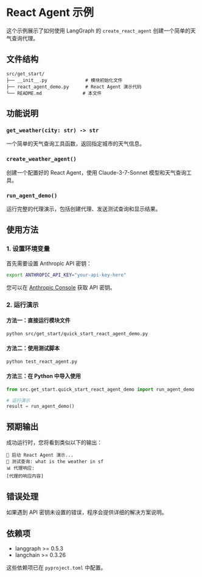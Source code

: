 # React Agent 示例

这个示例展示了如何使用 LangGraph 的 `create_react_agent` 创建一个简单的天气查询代理。

## 文件结构

```
src/get_start/
├── __init__.py              # 模块初始化文件
├── react_agent_demo.py      # React Agent 演示代码
└── README.md               # 本文件
```

## 功能说明

### `get_weather(city: str) -> str`
一个简单的天气查询工具函数，返回指定城市的天气信息。

### `create_weather_agent()`
创建一个配置好的 React Agent，使用 Claude-3-7-Sonnet 模型和天气查询工具。

### `run_agent_demo()`
运行完整的代理演示，包括创建代理、发送测试查询和显示结果。

## 使用方法

### 1. 设置环境变量

首先需要设置 Anthropic API 密钥：

```bash
export ANTHROPIC_API_KEY="your-api-key-here"
```

您可以在 [Anthropic Console](https://console.anthropic.com/) 获取 API 密钥。

### 2. 运行演示

#### 方法一：直接运行模块文件

```bash
python src/get_start/quick_start_react_agent_demo.py
```

#### 方法二：使用测试脚本

```bash
python test_react_agent.py
```

#### 方法三：在 Python 中导入使用

```python
from src.get_start.quick_start_react_agent_demo import run_agent_demo

# 运行演示
result = run_agent_demo()
```

## 预期输出

成功运行时，您将看到类似以下的输出：

```
🚀 启动 React Agent 演示...
📝 测试查询: what is the weather in sf
📊 代理响应:
[代理的响应内容]
```

## 错误处理

如果遇到 API 密钥未设置的错误，程序会提供详细的解决方案说明。

## 依赖项

- langgraph >= 0.5.3
- langchain >= 0.3.26

这些依赖项已在 `pyproject.toml` 中配置。 